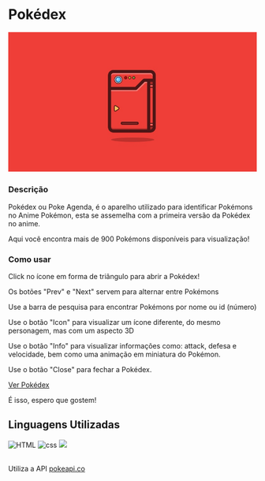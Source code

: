 # Pokédex

<img src="./images/icone.jpeg" alt="ícone de Pokédex">

### Descrição
<p>Pokédex ou Poke Agenda, é o aparelho utilizado para identificar Pokémons no Anime Pokémon, esta se assemelha com a primeira versão da Pokédex no anime.</p>
<p>Aqui você encontra mais de 900 Pokémons disponíveis para visualização!</p>

### Como usar

<p>Click no ícone em forma de triângulo para abrir a Pokédex!</p>
<p>Os botões "Prev" e "Next" servem para alternar entre Pokémons</p>
<p>Use a barra de pesquisa para encontrar Pokémons por nome ou id (número)</p>
<p>Use o botão "Icon" para visualizar um ícone diferente, do mesmo personagem, mas com um aspecto 3D</p>
<p>Use o botão "Info" para visualizar informações como: attack, defesa e velocidade, bem como uma animação em miniatura do Pokémon.</p>
<p>Use o botão "Close" para fechar a Pokédex.</p>
<p><a href="https://dani3lvalentim.github.io/Pokedex/">Ver Pokédex</a></p>
<p>É isso, espero que gostem!</p>

## Linguagens Utilizadas
<div>
<img src="https://img.shields.io/badge/HTML5-E34F26?style=for-the-badge&logo=html5&logoColor=white" alt="HTML"/>
<img src="https://img.shields.io/badge/CSS3-1572B6?style=for-the-badge&logo=css3&logoColor=white" alt="css"/>
<img src="https://img.shields.io/badge/JavaScript-F7DF1E?style=for-the-badge&logo=javascript&logoColor=black"/>
</div>
<br>
<p>Utiliza a API <a href="https://www.pokeapi.co">pokeapi.co</p>

